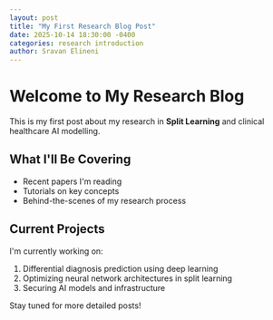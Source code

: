 ```yaml
---
layout: post
title: "My First Research Blog Post"
date: 2025-10-14 18:30:00 -0400
categories: research introduction
author: Sravan Elineni
---
```


# Welcome to My Research Blog

This is my first post about my research in **Split Learning** and clinical healthcare AI modelling.

## What I'll Be Covering

- Recent papers I'm reading
- Tutorials on key concepts
- Behind-the-scenes of my research process

## Current Projects

I'm currently working on:

1. Differential diagnosis prediction using deep learning
2. Optimizing neural network architectures in split learning
3. Securing AI models and infrastructure

Stay tuned for more detailed posts!